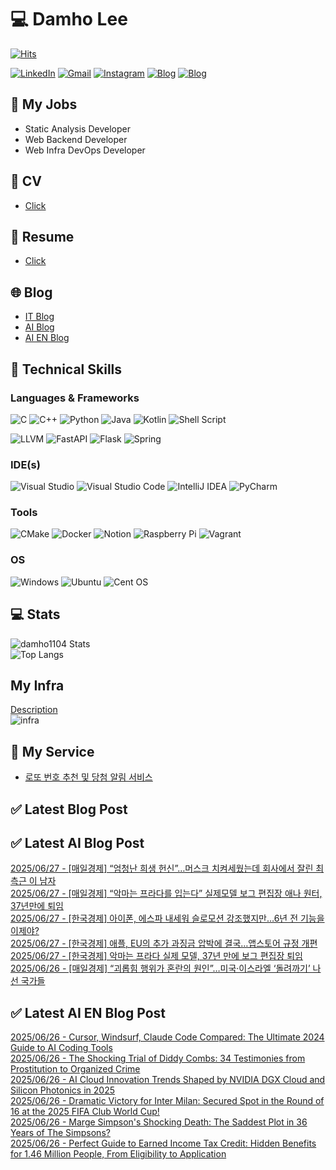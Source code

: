 
# 💻 Damho Lee

[![Hits](https://hits.seeyoufarm.com/api/count/incr/badge.svg?url=https%3A%2F%2Fgithub.com%2Fdamho1104&count_bg=%233D9CC8&title_bg=%23555555&icon=&icon_color=%23E7E7E7&title=hits&edge_flat=false)](https://hits.seeyoufarm.com)  

[![LinkedIn](https://img.shields.io/badge/Linkedin-%230077B5.svg?style=flat&logo=linkedin&logoColor=white)](https://www.linkedin.com/in/damho1104/)
[![Gmail](https://img.shields.io/badge/Gmail-D14836?style=flat&logo=gmail&logoColor=white)](mailto:damho1104@gmail.com)
[![Instagram](https://img.shields.io/badge/Instargram-%23E4405F.svg?style=flat&logo=Instagram&logoColor=white)](https://www.instagram.com/damho1104/)
[![Blog](https://img.shields.io/badge/Blog-%23000000.svg?style=flat&logo=Tistory&logoColor=white)](https://dmomo.co.kr/)
[![Blog](https://img.shields.io/badge/Blog-%23000000.svg?style=flat&logo=WordPress&logoColor=white)](https://blog.ai.dmomo.co.kr/)

## 📃 My Jobs
- Static Analysis Developer
- Web Backend Developer
- Web Infra DevOps Developer

## 📰 CV
- [Click](https://resume.dmomo.net/damho.lee/resume)  

## 📘 Resume
- [Click](https://damho1104.notion.site/8af3191b9815406d95708d9a0cea5a9e)  

## 🌐 Blog
- [IT Blog](https://dmomo.co.kr/)
- [AI Blog](https://blog.ai.dmomo.co.kr/)
- [AI EN Blog](https://ai.trend.dmomo.co.kr/)

## 💪 Technical Skills
### Languages & Frameworks
![C](https://img.shields.io/badge/c-%2300599C.svg?style=flat&logo=c&logoColor=white)
![C++](https://img.shields.io/badge/c++-%2300599C.svg?style=flat&logo=c%2B%2B&logoColor=white)
![Python](https://img.shields.io/badge/Python-3776AB.svg?&style=flat&logo=Python&logoColor=white)
![Java](https://img.shields.io/badge/java-%23ED8B00.svg?style=flat&logo=openjdk&logoColor=white)
![Kotlin](https://img.shields.io/badge/Kotlin-%237F52FF.svg?style=flat&logo=Kotlin&logoColor=white)
![Shell Script](https://img.shields.io/badge/Shell_script-%23121011.svg?style=flat&logo=gnu-bash&logoColor=white)  
  
![LLVM](https://img.shields.io/badge/LLVM/Clang-000B1D.svg?&style=flat&logo=LLVM&logoColor=white)
![FastAPI](https://img.shields.io/badge/FastAPI-005571?style=flat&logo=fastapi)
![Flask](https://img.shields.io/badge/Flask-%23000.svg?style=flat&logo=flask&logoColor=white)
![Spring](https://img.shields.io/badge/Springboot-%236DB33F.svg?style=flat&logo=spring&logoColor=white)
  
  
### IDE(s)
![Visual Studio](https://img.shields.io/badge/Visual%20Studio-5C2D91.svg?style=flat&logo=visual-studio&logoColor=white) 
![Visual Studio Code](https://img.shields.io/badge/Visual%20Studio%20Code-0078d7.svg?style=flat&logo=visual-studio-code&logoColor=white)
![IntelliJ IDEA](https://img.shields.io/badge/IntelliJIDEA-000000.svg?style=flat&logo=intellij-idea&logoColor=white) 
![PyCharm](https://img.shields.io/badge/PyCharm-143?style=flat&logo=pycharm&logoColor=black&color=black&labelColor=green) 


### Tools
![CMake](https://img.shields.io/badge/CMake-%23008FBA.svg?style=flat&logo=cmake&logoColor=white)
![Docker](https://img.shields.io/badge/docker-%230db7ed.svg?style=flat&logo=docker&logoColor=white)
![Notion](https://img.shields.io/badge/Notion-%23000000.svg?style=flat&logo=notion&logoColor=white)
![Raspberry Pi](https://img.shields.io/badge/-RaspberryPi-C51A4A?style=flat&logo=Raspberry-Pi)
![Vagrant](https://img.shields.io/badge/Vagrant-%231563FF.svg?style=flat&logo=vagrant&logoColor=white)


### OS
![Windows](https://img.shields.io/badge/Windows-0078D6?style=flat&logo=windows&logoColor=white)
![Ubuntu](https://img.shields.io/badge/Ubuntu-E95420?style=flat&logo=ubuntu&logoColor=white)
![Cent OS](https://img.shields.io/badge/Cent%20OS-002260?style=flat&logo=centos&logoColor=F0F0F0)


## :computer: Stats
![damho1104 Stats](https://github-readme-stats.vercel.app/api?username=damho1104&hide=issues&show_icons=true&show=prs_merged,prs_merged_percentage&theme=chartreuse-dark)  
![Top Langs](https://github-readme-stats.vercel.app/api/top-langs/?username=damho1104&layout=compact&theme=chartreuse-dark)


## My Infra
[Description](https://dmomo.co.kr/444)  
![infra](https://nextcloud.dmomo.net/apps/files_sharing/publicpreview/EtWDB9RaEXyf4FT?file=/&fileId=142416&x=6016&y=3384&a=true&etag=eee0bc0c4308201c786211582fdbc678)  





## 📣 My Service
- [로또 번호 추천 및 당첨 알림 서비스](https://lotto.dmomo.co.kr/)  


## ✅ Latest Blog Post


## ✅ Latest AI Blog Post
[2025/06/27 - [매일경제] “엄청난 희생 헌신”…머스크 치켜세웠는데 회사에서 잘린 최측근 이 남자](https://blog.ai.dmomo.co.kr/news/4404) <br/>
[2025/06/27 - [매일경제] “악마는 프라다를 입는다” 실제모델 보그 편집장 애나 원터, 37년만에 퇴임](https://blog.ai.dmomo.co.kr/news/4401) <br/>
[2025/06/27 - [한국경제] 아이폰, 에스파 내세워 슬로모션 강조했지만…6년 전 기능을 이제야?](https://blog.ai.dmomo.co.kr/news/4398) <br/>
[2025/06/27 - [한국경제] 애플, EU의 추가 과징금 압박에 결국…앱스토어 규정 개편](https://blog.ai.dmomo.co.kr/news/4395) <br/>
[2025/06/27 - [한국경제] 악마는 프라다 실제 모델, 37년 만에 보그 편집장 퇴임](https://blog.ai.dmomo.co.kr/news/4392) <br/>
[2025/06/26 - [매일경제] “괴롭힘 행위가 혼란의 원인”…미국·이스라엘 ‘돌려까기’ 나선 국가들](https://blog.ai.dmomo.co.kr/news/4389) <br/>

## ✅ Latest AI EN Blog Post
[2025/06/26 - Cursor, Windsurf, Claude Code Compared: The Ultimate 2024 Guide to AI Coding Tools](https://ai.trend.dmomo.co.kr/2025/06/cursor-windsurf-claude-code-compared.html) <br/>
[2025/06/26 - The Shocking Trial of Diddy Combs: 34 Testimonies from Prostitution to Organized Crime](https://ai.trend.dmomo.co.kr/2025/06/the-shocking-trial-of-diddy-combs-34.html) <br/>
[2025/06/26 - AI Cloud Innovation Trends Shaped by NVIDIA DGX Cloud and Silicon Photonics in 2025](https://ai.trend.dmomo.co.kr/2025/06/ai-cloud-innovation-trends-shaped-by.html) <br/>
[2025/06/26 - Dramatic Victory for Inter Milan: Secured Spot in the Round of 16 at the 2025 FIFA Club World Cup!](https://ai.trend.dmomo.co.kr/2025/06/dramatic-victory-for-inter-milan.html) <br/>
[2025/06/26 - Marge Simpson's Shocking Death: The Saddest Plot in 36 Years of The Simpsons?](https://ai.trend.dmomo.co.kr/2025/06/marge-simpsons-shocking-death-saddest.html) <br/>
[2025/06/26 - Perfect Guide to Earned Income Tax Credit: Hidden Benefits for 1.46 Million People, From Eligibility to Application](https://ai.trend.dmomo.co.kr/2025/06/perfect-guide-to-earned-income-tax.html) <br/>
